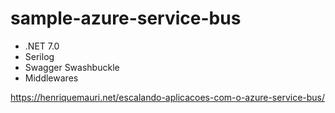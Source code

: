 # sample-azure-service-bus

- .NET 7.0
- Serilog
- Swagger Swashbuckle
- Middlewares

https://henriquemauri.net/escalando-aplicacoes-com-o-azure-service-bus/
